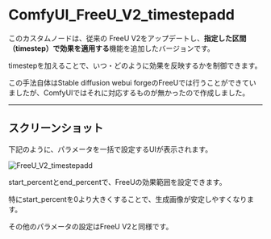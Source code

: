 # ComfyUI_FreeU_V2_timestepadd

このカスタムノードは、従来の FreeU V2をアップデートし、**指定した区間（timestep）で効果を適用する**機能を追加したバージョンです。  

timestepを加えることで、いつ・どのように効果を反映するかを制御できます。

この手法自体はStable diffusion webui forgeのFreeUでは行うことができていましたが、ComfyUIではそれに対応するものが無かったので作成しました。

---
## スクリーンショット

下記のように、パラメータを一括で設定するUIが表示されます。

![FreeU_V2_timestepadd](https://github.com/Shiba-2-shiba/ComfyUI_FreeU/blob/main/img1.png)

start_percentとend_percentで、FreeUの効果範囲を設定できます。

特にstart_percentを0より大きくすることで、生成画像が安定しやすくなります。

その他のパラメータの設定はFreeU V2と同様です。

